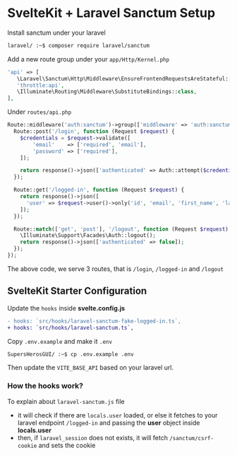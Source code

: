 # SvelteKit + Laravel Sanctum Setup

Install sanctum under your laravel

```bash
laravel/ :~$ composer require laravel/sanctum
```

Add a new route group under your `app/Http/Kernel.php`

```php
'api' => [
   \Laravel\Sanctum\Http\Middleware\EnsureFrontendRequestsAreStateful::class,
   'throttle:api',
   \Illuminate\Routing\Middleware\SubstituteBindings::class,
],
```

Under `routes/api.php`

```php
Route::middleware('auth:sanctum')->group(['middleware' => 'auth:sanctum'], function () {
  Route::post('/login', function (Request $request) {
    $credentials = $request->validate([
        'email'    => ['required', 'email'],
        'password' => ['required'],
    ]);

    return response()->json(['authenticated' => Auth::attempt($credentials)]);
  });

  Route::get('/logged-in', function (Request $request) {
    return response()->json([
      'user' => $request->user()->only('id', 'email', 'first_name', 'last_name', 'image'),
    ]);
  });

  Route::match(['get', 'post'], '/logout', function (Request $request) {
    \Illuminate\Support\Facades\Auth::logout();
    return response()->json(['authenticated' => false]);
  });
});
```

The above code, we serve 3 routes, that is `/login`, `/logged-in` and `/logout`

## SvelteKit Starter Configuration

Update the `hooks` inside **svelte.config.js**

```diff
- hooks: `src/hooks/laravel-sanctum-fake-logged-in.ts`,
+ hooks: `src/hooks/laravel-sanctum.ts`,
```

Copy `.env.example` and make it `.env`

```bash
SupersHerosGUI/ :~$ cp .env.example .env
```

Then update the `VITE_BASE_API` based on your laravel url.

### How the hooks work?

To explain about `laravel-sanctum.js` file

- it will check if there are `locals.user` loaded, or else it fetches to your laravel endpoint `/logged-in`  and passing the **user** object inside **locals.user**
- then, if `laravel_session` does not exists, it will fetch `/sanctum/csrf-cookie` and sets the cookie
